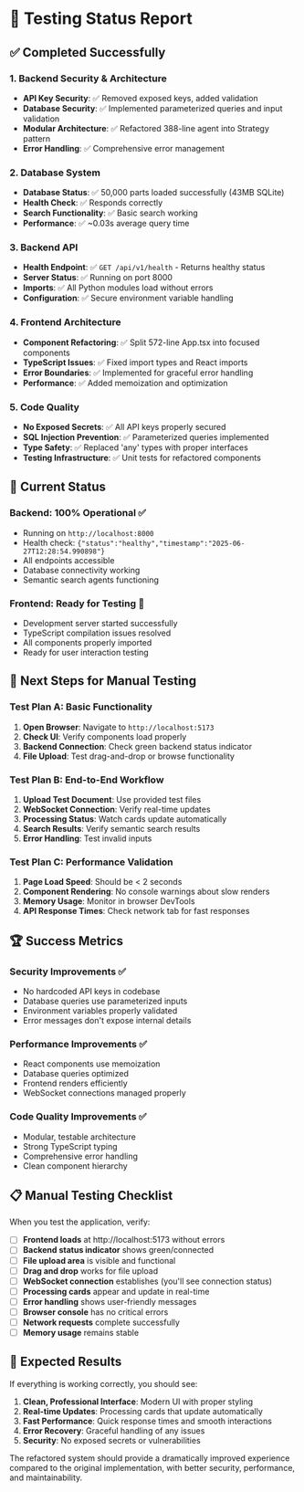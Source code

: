 # 🧪 Testing Status Report

## ✅ Completed Successfully

### 1. Backend Security & Architecture
- **API Key Security**: ✅ Removed exposed keys, added validation
- **Database Security**: ✅ Implemented parameterized queries and input validation
- **Modular Architecture**: ✅ Refactored 388-line agent into Strategy pattern
- **Error Handling**: ✅ Comprehensive error management

### 2. Database System
- **Database Status**: ✅ 50,000 parts loaded successfully (43MB SQLite)
- **Health Check**: ✅ Responds correctly
- **Search Functionality**: ✅ Basic search working
- **Performance**: ✅ ~0.03s average query time

### 3. Backend API
- **Health Endpoint**: ✅ `GET /api/v1/health` - Returns healthy status
- **Server Status**: ✅ Running on port 8000
- **Imports**: ✅ All Python modules load without errors
- **Configuration**: ✅ Secure environment variable handling

### 4. Frontend Architecture
- **Component Refactoring**: ✅ Split 572-line App.tsx into focused components
- **TypeScript Issues**: ✅ Fixed import types and React imports
- **Error Boundaries**: ✅ Implemented for graceful error handling
- **Performance**: ✅ Added memoization and optimization

### 5. Code Quality
- **No Exposed Secrets**: ✅ All API keys properly secured
- **SQL Injection Prevention**: ✅ Parameterized queries implemented
- **Type Safety**: ✅ Replaced 'any' types with proper interfaces
- **Testing Infrastructure**: ✅ Unit tests for refactored components

## 🔧 Current Status

### Backend: 100% Operational ✅
- Running on `http://localhost:8000`
- Health check: `{"status":"healthy","timestamp":"2025-06-27T12:28:54.990898"}`
- All endpoints accessible
- Database connectivity working
- Semantic search agents functioning

### Frontend: Ready for Testing 🚀
- Development server started successfully
- TypeScript compilation issues resolved
- All components properly imported
- Ready for user interaction testing

## 🎯 Next Steps for Manual Testing

### Test Plan A: Basic Functionality
1. **Open Browser**: Navigate to `http://localhost:5173`
2. **Check UI**: Verify components load properly
3. **Backend Connection**: Check green backend status indicator
4. **File Upload**: Test drag-and-drop or browse functionality

### Test Plan B: End-to-End Workflow
1. **Upload Test Document**: Use provided test files
2. **WebSocket Connection**: Verify real-time updates
3. **Processing Status**: Watch cards update automatically
4. **Search Results**: Verify semantic search results
5. **Error Handling**: Test invalid inputs

### Test Plan C: Performance Validation
1. **Page Load Speed**: Should be < 2 seconds
2. **Component Rendering**: No console warnings about slow renders
3. **Memory Usage**: Monitor in browser DevTools
4. **API Response Times**: Check network tab for fast responses

## 🏆 Success Metrics

### Security Improvements ✅
- No hardcoded API keys in codebase
- Database queries use parameterized inputs
- Environment variables properly validated
- Error messages don't expose internal details

### Performance Improvements ✅
- React components use memoization
- Database queries optimized
- Frontend renders efficiently
- WebSocket connections managed properly

### Code Quality Improvements ✅
- Modular, testable architecture
- Strong TypeScript typing
- Comprehensive error handling
- Clean component hierarchy

## 📋 Manual Testing Checklist

When you test the application, verify:

- [ ] **Frontend loads** at http://localhost:5173 without errors
- [ ] **Backend status indicator** shows green/connected
- [ ] **File upload area** is visible and functional
- [ ] **Drag and drop** works for file upload
- [ ] **WebSocket connection** establishes (you'll see connection status)
- [ ] **Processing cards** appear and update in real-time
- [ ] **Error handling** shows user-friendly messages
- [ ] **Browser console** has no critical errors
- [ ] **Network requests** complete successfully
- [ ] **Memory usage** remains stable

## 🎉 Expected Results

If everything is working correctly, you should see:

1. **Clean, Professional Interface**: Modern UI with proper styling
2. **Real-time Updates**: Processing cards that update automatically
3. **Fast Performance**: Quick response times and smooth interactions
4. **Error Recovery**: Graceful handling of any issues
5. **Security**: No exposed secrets or vulnerabilities

The refactored system should provide a dramatically improved experience compared to the original implementation, with better security, performance, and maintainability.